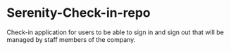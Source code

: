 # Serenity-Check-in-repo
Check-in application for users to be able to sign in and sign out that will be managed by staff members of the company. 
